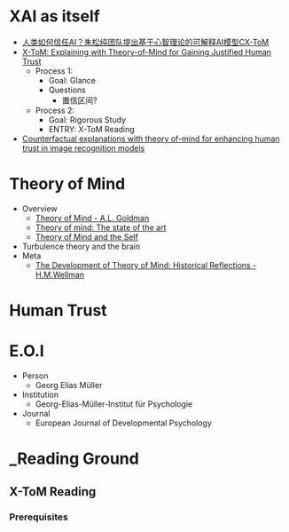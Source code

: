 # XAI as itself
- [人类如何信任AI？朱松纯团队提出基于心智理论的可解释AI模型CX-ToM](https://mp.weixin.qq.com/s/grJGgkqLSw2J9T2NKC-wtA)
- [X-ToM: Explaining with Theory-of-Mind for Gaining Justified Human Trust](https://arxiv.org/abs/1909.06907)
  - Process 1:
    - Goal: Glance
    - Questions
      - 置信区间?
  - Process 2:
    - Goal: Rigorous Study
    - ENTRY: X-ToM Reading
- [Counterfactual explanations with theory of-mind for enhancing human trust in image recognition models](https://www.cell.com/iscience/fulltext/S2589-0042(21)01551-0)

# Theory of Mind
- Overview
  - [Theory of Mind - A.L. Goldman](https://fas-philosophy.rutgers.edu/goldman/Theory%20of%20Mind%20_Oxford%20Handbook_.pdf.pdf)
  - [Theory of mind: The state of the art](https://www.sv.uio.no/livet-rundt-studiene/studiestart/kollokviefadder/artikler-til-kollokvietreff/tom_stateoftheart_wellman.pdf)
  - [Theory of Mind and the Self](https://cogsci.ucsd.edu/~pineda/COGS175/readings/Happe.pdf)
- Turbulence theory and the brain
- Meta
  - [The Development of Theory of Mind: Historical Reflections - H.M.Wellman](https://deepblue.lib.umich.edu/bitstream/handle/2027.42/138418/cdep12236_am.pdf?sequence=1)

# Human Trust

# E.O.I
- Person
  - Georg Elias Müller
- Institution
  - Georg-Elias-Müller-Institut für Psychologie
- Journal
  - European Journal of Developmental Psychology


# _Reading Ground
## X-ToM Reading
### Prerequisites